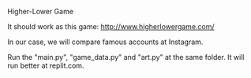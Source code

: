 Higher-Lower Game

It should work as this game: http://www.higherlowergame.com/

In our case, we will compare famous accounts at Instagram.

Run the "main.py", "game_data.py" and "art.py" at the same folder. It will run better at replit.com.